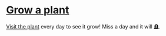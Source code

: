 # [Grow a plant](https://smolthing.github.io/plant/)

[Visit the plant](https://smolthing.github.io/plant/) every day to see it grow! Miss a day and it will 🪦.